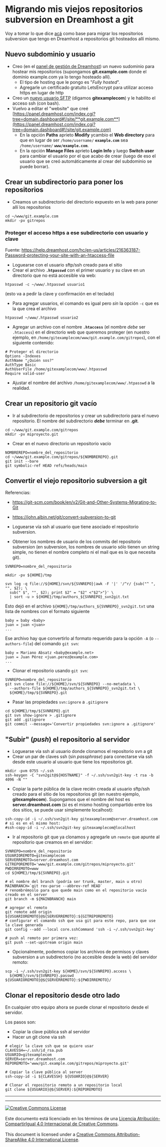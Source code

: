 # Migrando mis viejos repositorios subversion en Dreamhost a git

Voy a tomar lo que dice
[acá](https://help.dreamhost.com/hc/en-us/articles/216445197-Pushing-your-local-Git-repository-to-a-DreamHost-server-Linux-Mac-OS-X)
como base para migrar los repositorios subversion que tengo en Dreamhost a
repositorios git hosteados allí mismo.

## Nuevo subdominio y usuario

* Creo (en el [panel de gestión de
Dreamhost](https://panel.dreamhost.com/index.cgi?tree=domain.dashboard)) un
nuevo sudominio para hostear mis repositorios (supongamos **git.example.com**
donde el dominio example.com ya lo tengo hosteado allí).
  * El tipo de hosting que le pongo es "_Fully hosted_".
  * Agregarle un certificado gratuito LetsEncrypt para utilizar acceso https en
lugar de http
* Creo un [nuevo usuario
SFTP](https://panel.dreamhost.com/index.cgi?tree=users.dashboard) (digamos
**gitexamplecom**) y le habilito el acceso ssh (con bash).
* Vuelvo a editar el "website" que creé 
[https://panel.dreamhost.com/index.cgi?tree=domain.dashboard#!/site/**git.example.com**](https://panel.dreamhost.com/index.cgi?tree=domain.dashboard#!/site/git.example.com)
  * En la opción **Paths** aprieto **Modify** ycambio el **Web directory** para
que en lugar de ser `/home/username/` **`example.com`** sea `/home/username/`
**`www/example.com`**.
  * En la opción **Manage Files** aprieto **Login Info** y luego **Switch user**
para cambiar el usuario por el que acabo de crear (luego de eso el usuario que
se creó automáticamente al crear del subdominio se puede borrar).

## Crear un subdirectorio para poner los repositorios

* Creamos un subdirectorio del directorio expuesto en la web para poner allí los
repositorios
```
cd ~/www/git.example.com
mkdir -pv gitrepos
```

### Proteger el acceso https a ese subdirectorio con usuario y clave

Fuente: https://help.dreamhost.com/hc/en-us/articles/216363187-Password-protecting-your-site-with-an-htaccess-file

* Loguearse con el usuario sftp/ssh creado para el sitio
* Crear el archivo **`.htpasswd`** con el primer usuario y su clave en un
directorio que no está accesible via web:
```
htpasswd -c ~/www/.htpasswd usuario1
```
  (esto va a pedir la clave y confirmación en el teclado)
* Para agregar usuarios, el comando es igual pero _sin_ la opción `-c` que es la
que crea el archivo
```
htpasswd ~/www/.htpasswd usuario2
```
* Agregar un archivo con el nombre **`.htaccess`** (el nombre _debe_ ser
`.htaccess`) en el directorio web que queremos proteger (en nuestro ejemplo, en
`/home/gitexamplecom/www/git.example.com/gitrepos`), con el siguiente contenido:
```
# Proteger el directorio
Options -Indexes
AuthName "¿Quién sos?"
AuthType Basic
AuthUserFile /home/gitexamplecom/www/.htpasswd
Require valid-user
```
* Ajustar el nombre del archivo `/home/gitexamplecom/www/.htpasswd` a la
realidad.

## Crear un repositorio git vacío

* Ir al subdirectorio de repositorios y crear un subdirectorio para el nuevo
repositorio. El nombre del subdirectorio **_debe_** terminar en **.git**.
```
cd ~/www/git.example.com/gitrepos
mkdir -pv miproyecto.git
```

* Crear en el nuevo directorio un repositorio vacío
```
NOMBREREPO=nombre_del_repositorio
cd ~/www/git.example.com/gitrepos/${NOMBREREPO}.git
git init --bare
git symbolic-ref HEAD refs/heads/main
```

## Convertir el viejo repositorio subversion a git

Referencias:
* https://git-scm.com/book/en/v2/Git-and-Other-Systems-Migrating-to-Git
* https://john.albin.net/git/convert-subversion-to-git

* Loguearse vía ssh al usuario que tiene asociado el repositorio subversion.
* Obtener los nombres de usuario de los commits del repositorio subversion (en
subversion, los nombres de usuario sólo tienen un string simple, no tienen el
nombre completo ni el mail que es lo que necesita git).
```
SVNREPO=nombre_del_repositorio

mkdir -pv ${HOME}/tmp

svn log -q file://${HOME}/svn/${SVNREPO}|awk -F '|' '/^r/ {sub("^ ", "", $2); \
  sub(" $", "", $2); print $2" = "$2" <"$2">"}' \
  | sort -u > ${HOME}/tmp/authors_${SVNREPO}_svn2git.txt
```
Esto dejó en el archivo `${HOME}/tmp/authors_${SVNREPO}_svn2git.txt` una lista
de nombres con el formato siguiente
```
baby = baby <baby>
juan = juan <juan>
...
```
Ese archivo hay que convertirlo al formato requerido para la opción `-A` (o
`--authors-file`) del comando `git svn`:
```
baby = Mariano Absatz <baby@example.net>
juan = Juan Pérez <juan.perez@example.com>
...
```

* Clonar el repositorio usando `git svn`:
```
SVNREPO=nombre_del_repositorio
git svn clone file://${HOME}/svn/${SVNREPO} --no-metadata \
  --authors-file ${HOME}/tmp/authors_${SVNREPO}_svn2git.txt \
  ${HOME}/tmp/${SVNREPO}.git
```

* Pasar las propiedades `svn:ignore` a `.gitignore`
```
cd ${HOME}/tmp/${SVNREPO}.git
git svn show-ignore > .gitignore
git add .gitignore
git commit --message='Convertir propiedades svn:ignore a .gitignore'
```

## "Subir" (_push_) el repositorio al servidor

* Loguearse vía ssh al usuario donde clonamos el repositorio svn a git
* Crear un par de claves ssh (sin _passphrase_) para conectarse vía ssh desde
este usuario al usuario que tiene los repositorios git.
```
mkdir -pvm 0755 ~/.ssh
ssh-keygen -C "svn2git@${HOSTNAME}" -f ~/.ssh/svn2git-key -t rsa -b 4096 -N ""
```
* Copiar la parte pública de la clave recién creada al usuario sftp/ssh creado
para el sitio de los repositorios git (en nuestro ejemplo, **gitexamplecom**).
Supongamos que el nombre del host es **server.dreamhost.com** (si es el mismo
hosting compartido entre los dos sitios, se puede usar simplemente localhost):
```
ssh-copy-id -i ~/.ssh/svn2git-key giteaxamplecom@server.dreamhost.com
# si es en el mismo host:
#ssh-copy-id -i ~/.ssh/svn2git-key giteaxamplecom@localhost
```
* Ir al repositorio git que ya clonamos y agregarle un `remote` que apunte al
repositorio que creamos en el servidor:
```
SVNREPO=nombre_del_repositorio
USUARIOREMOTO=gitexamplecom
SERVERREMOTO=server.dreamhost.com
GITREPOREMOTO='www/git.example.com/gitrepos/miproyecto.git'
PWDIRREMOTO=www
cd ${HOME}/tmp/${SVNREPO}.git

# el nombre del branch (podría ser trunk, master, main u otro)
MAINBRANCH=`git rev-parse --abbrev-ref HEAD`
# renombrémoslo para que quede main como en el repositorio vacío creado en el server
git branch -m ${MAINBRANCH} main

# agregar el remoto
git remote add origin ${USUARIOREMOTO}@${SERVERREMOTO}:${GITREPOREMOTO}
# configurar el comando ssh que usa git para este repo, para que use la clave generada
git config --add --local core.sshCommand 'ssh -i ~/.ssh/svn2git-key'

# push al remoto por primera vez:
git push --set-upstream origin main
```
* Opcionalmente, podemos copiar los archivos de permisos y claves subversion a
un subdirectorio (no accesible desde la web) del servidor remoto:
```
scp -i ~/.ssh/svn2git-key ${HOME}/svn/${SVNREPO}.access \
  ${HOME}/svn/${SVNREPO}.passwd ${USUARIOREMOTO}@${SERVERREMOTO}:${PWDIRREMOTO}/
```

## Clonar el repositorio desde otro lado

En cualquier otro equipo ahora se puede clonar el repositorio desde el servidor.

Los pasos son:
* Copiar la clave pública ssh al servidor
* Hacer un git clone via ssh
```
# elegir la clave ssh que se quiere usar
CLAVESSH=~/.ssh/id_rsa.pub
USUARIO=gitexamplecom
SERVER=server.dreamhost.com
REPOREMOTO='www/git.example.com/gitrepos/miproyecto.git'

# Copiar la clave pública al server
ssh-copy-id -i ${CLAVESSH} ${USUARIO}@${SERVER}

# Clonar el repositorio remoto a un repositorio local
git clone ${USUARIO}@${SERVER}:${REPOREMOTO}
```

___
<!-- LICENSE -->
___
<a rel="licencia" href="https://creativecommons.org/licenses/by-sa/4.0/deed.es">
<img alt="Creative Commons License" style="border-width:0"
src="https://i.creativecommons.org/l/by-sa/4.0/88x31.png" /></a>
<br /><br />
Este documento está licenciado en los términos de una <a rel="licencia"
href="https://creativecommons.org/licenses/by-sa/4.0/deed.es">
Licencia Atribución-CompartirIgual 4.0 Internacional de Creative Commons</a>.
<br /><br />
This document is licensed under a <a rel="license" 
href="https://creativecommons.org/licenses/by-sa/4.0/deed.en">
Creative Commons Attribution-ShareAlike 4.0 International License</a>.
<!-- END --> 
